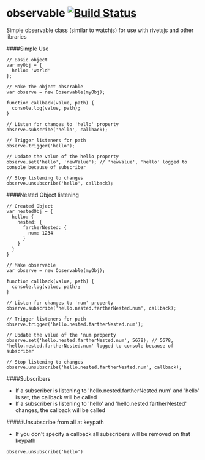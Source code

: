 observable [![Build Status](https://travis-ci.org/taylorhakes/observable.png?branch=master)](https://travis-ci.org/taylorhakes/observable)
==========

Simple observable class (similar to watchjs) for use with rivetsjs and other libraries

####Simple Use

```
// Basic object
var myObj = {
  hello: 'world'
};

// Make the object obserable
var observe = new Observable(myObj);

function callback(value, path) {
  console.log(value, path);
}

// Listen for changes to 'hello' property
observe.subscribe('hello', callback);

// Trigger listeners for path
observe.trigger('hello');

// Update the value of the hello property
observe.set('hello', 'newValue'); // 'newValue', 'hello' logged to console because of subscriber

// Stop listening to changes
observe.unsubscribe('hello', callback);
```

####Nested Object listening

```
// Created Object
var nestedObj = {
  hello: {
    nested: {
      fartherNested: {
        num: 1234
      }
    }
  }
}

// Make observable
var observe = new Observable(myObj);

function callback(value, path) {
  console.log(value, path);
}

// Listen for changes to 'num' property
observe.subscribe('hello.nested.fartherNested.num', callback);

// Trigger listeners for path
observe.trigger('hello.nested.fartherNested.num');

// Update the value of the 'num property
observe.set('hello.nested.fartherNested.num', 5678); // 5678, 'hello.nested.fartherNested.num' logged to console because of subscriber

// Stop listening to changes
observe.unsubscribe('hello.nested.fartherNested.num', callback);
```

####Subscribers
- If a subscriber is listening to 'hello.nested.fartherNested.num' and 'hello' is set, the callback will be called
- If a subscriber is listening to 'hello' and 'hello.nested.fartherNested' changes, the callback will be called


#####Unsubscribe from all at keypath
- If you don't specify a callback all subscribers will be removed on that keypath
```
observe.unsubscribe('hello')
```


